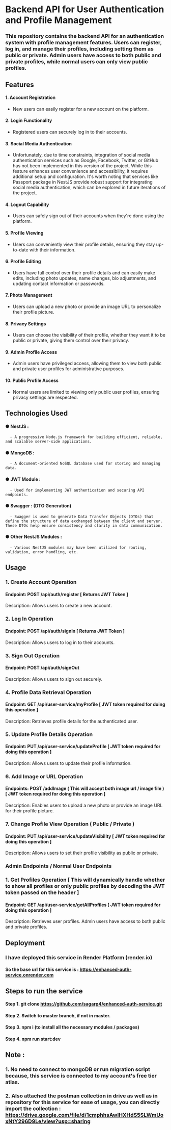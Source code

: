 # Backend API for User Authentication and Profile Management
### This repository contains the backend API for an authentication system with profile management features. Users can register, log in, and manage their profiles, including setting them as public or private. Admin users have access to both public and private profiles, while normal users can only view public profiles.


## Features

#### 1. Account Registration
   - New users can easily register for a new account on the platform.

#### 2. Login Functionality
   - Registered users can securely log in to their accounts.

#### 3. Social Media Authentication
   - Unfortunately, due to time constraints, integration of social media authentication services such as Google, Facebook, Twitter, or GitHub has not been implemented in this version of the project. While this feature enhances user convenience and accessibility, it requires additional setup and configuration. It's worth noting that services like Passport package in NestJS provide robust support for integrating social media authentication, which can be explored in future iterations of the project.

#### 4. Logout Capability
   - Users can safely sign out of their accounts when they're done using the platform.

#### 5. Profile Viewing
   - Users can conveniently view their profile details, ensuring they stay up-to-date with their information.

#### 6. Profile Editing
   - Users have full control over their profile details and can easily make edits, including photo updates, name changes, bio adjustments, and updating contact information or passwords.

#### 7. Photo Management
   - Users can upload a new photo or provide an image URL to personalize their profile picture.

#### 8. Privacy Settings
   - Users can choose the visibility of their profile, whether they want it to be public or private, giving them control over their privacy.

#### 9. Admin Profile Access
   - Admin users have privileged access, allowing them to view both public and private user profiles for administrative purposes.

#### 10. Public Profile Access
   - Normal users are limited to viewing only public user profiles, ensuring privacy settings are respected.

## Technologies Used

#### ● NestJS : 
      - A progressive Node.js framework for building efficient, reliable, and scalable server-side applications.
#### ● MongoDB : 
      - A document-oriented NoSQL database used for storing and managing data.
#### ● JWT Module : 
      - Used for implementing JWT authentication and securing API endpoints.
#### ● Swagger : (DTO Generation) 
      - Swagger is used to generate Data Transfer Objects (DTOs) that define the structure of data exchanged between the client and server. These DTOs help ensure consistency and clarity in data communication.
#### ● Other NestJS Modules : 
      - Various NestJS modules may have been utilized for routing, validation, error handling, etc.


## Usage

### 1. Create Account Operation
#### Endpoint: POST /api/auth/register [ Returns JWT Token ]
Description: Allows users to create a new account.

### 2. Log In Operation
#### Endpoint: POST /api/auth/signIn [ Returns JWT Token ]
Description: Allows users to log in to their accounts.

### 3. Sign Out Operation
#### Endpoint: POST /api/auth/signOut 
Description: Allows users to sign out securely.

### 4. Profile Data Retrieval Operation
#### Endpoint: GET /api/user-service/myProfile [ JWT token required for doing this operation ]
Description: Retrieves profile details for the authenticated user.

### 5. Update Profile Details Operation
#### Endpoint: PUT /api/user-service/updateProfile [ JWT token required for doing this operation ]
Description: Allows users to update their profile information.

### 6. Add Image or URL Operation
#### Endpoints: POST /addImage ( This will accept both image url / image file ) [ JWT token required for doing this operation ]
Description: Enables users to upload a new photo or provide an image URL for their profile picture.

### 7. Change Profile View Operation ( Public / Private )
#### Endpoint: PUT /api/user-service/updateVisibility [ JWT token required for doing this operation ]
Description: Allows users to set their profile visibility as public or private.

### Admin Endpoints / Normal User Endpoints

### 1. Get Profiles Operation [ This will dynamically handle whether to show all profiles or only public profiles by decoding the JWT token passed on the header ]
#### Endpoint: GET /api/user-service/getAllProfiles [ JWT token required for doing this operation ]
Description: Retrieves user profiles. Admin users have access to both public and private profiles.

## Deployment
### I have deployed this service in Render Platform (render.io)
#### So the base url for this service is : https://enhanced-auth-service.onrender.com

## Steps to run the service

#### Step 1. git clone https://github.com/sagarp4/enhanced-auth-service.git
#### Step 2. Switch to master branch, if not in master.
#### Step 3. npm i (to install all the necessary modules / packages)
#### Step 4. npm run start:dev

## Note : 

### 1. No need to connect to mongoDB or run migration script because, this service is connected to my account's free tier atlas.
### 2. Also attached the postman collection in drive as well as in repository for this service for ease of usage, you can directly import the collection : https://drive.google.com/file/d/1cmphhsAwIHXHdS5SLWmUoxNtY296D9Le/view?usp=sharing
